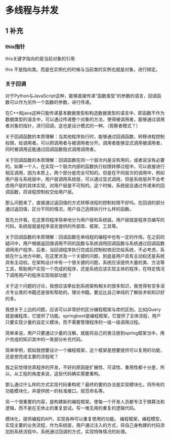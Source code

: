 # 多线程与并发

## 1 补充
### this指针
this关键字指向的是当前对象的引用

this 不是指向类。而是在实例化的时候与当前类的实例也就是对象，进行绑定。

### 关于回调

对于Python与JavaScript这种，能够直接传递“函数类型”的参数的语言，回调函数可以作为另外一个函数的参数，进行传递。

在C++和java这种只能传递基本数据类型和构造数据类型的语言中，即函数不作为数据类型的语言中，可以通过传递整个对象的方法，使得被调用者，能够通过调用者对象的指针，进行回调，这也是设计模式的一种。（观察者模式？）


关于回调函数的本质理解：当其他程序执行时，能够通过回调函数，转移进程控制权限，给调用者。可以把调用者与被调用者分开。调用者能够显式调用被调用者，同时被调用这能通过回调函数隐式调用调用者。

关于回调函数的本质理解：回调函数在同一个层次内是没有用的，或者说没有必要的。如果一个人，在实现一个层次内部的函数执行权限转移过程中，可以直接进行相互调用，因为本质上，两个部分是完全可知的。但是在不同层次的调用中，例如用户层与系统层中，用户层调用系统层，可以通过显式调用，但是系统层并不会考虑用户层的具体实现，对用户层是不可知的。这个时候，系统层会通过传递来的回调函数，将进程控制权交给用户层。

那么问题来了，直接通过返回值的方式转移进程的控制权限不好吗。在回调的部分通过返回值，区分不同的情况，用户自己选择执行什么样的函数。

首先允许我，在这里将程序简单地分为用户层和系统层。用户层就是程序员编写的代码，系统层就是程序语言提供的外部库、框架、工具等。

关于回调函数的本质理解：回调函数在单线程的编程中也有一定的作用。在之前的疑问中，用户根据返回值调用不同的函数与系统调用回调函数与系统通过回调函数调用用户程序，后者，当回调程序执行完成后控制权依旧交给系统，不必考虑，系统在什么地方中断。在这里涉及一个关键的问题，到底是用户具有主动权还是系统具有主动权。在架构设计中有一个很关键的问题，系统应该提供大量的类、方法等工具，帮助用户实现一个完成的程序，还是系统应该实现主体的程序，在特定情况下调用用户的程序实现局部功能？

关于这个问题的讨论，我想应该牵扯到系统架构相关的很多知识，我觉得有空多读点专业类的书籍还是很有帮助的。理论书籍。要远比自己单纯的了解技术和知识好的多。

我想关于上边的问题，应该可以非常好的区分编程框架与库的区别。比如jQuery就是编程库，它提供了功能。springboot是编程框架，它提供了主体流程，用户只要实现少量的自定义模块，而不需要管理程序的一级一级调用过程。

简单来说，用户只要通过少量的注解，就能将自己的类注册到spring框架当中，用户完成的知识其中的一笑部分补充代码。

简单举例，假如我想要设计一个编程框架，这个框架是想要提供可以复用的功能，还是想完成主要的流程呢？

我之前觉得仿真程序的开发，不好的原因是扩展性、可读性、重用性都十分差，所以，从工程的角度来说，这些代码确实需要重构。

那么通过什么样的方式实现代码重构呢？最终的要的办法是实现模块化，将所有的功能模块化，并提供统一的标准接口，规范命名等。

另一个很重要的内容，是构建新的编程框架。使每一个开发人员都专注于搞算法和逻辑，而不是在无休止的重复尝试。写一堆无用的重复的逻辑代码。

模块化，提供编程的API，实现各种可以重复使用的功能。
编程框架，编程模型，实现主要的业务流程，作为系统层，用户通过注入的方式，将自己身构建的代码添加到系统流程中。系统通过回调的方式，实现特殊情况的处理。
